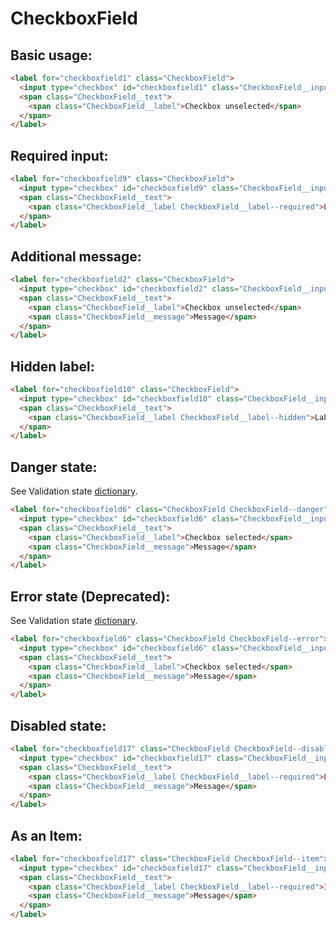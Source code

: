 # CheckboxField

## Basic usage:

```html
<label for="checkboxfield1" class="CheckboxField">
  <input type="checkbox" id="checkboxfield1" class="CheckboxField__input" />
  <span class="CheckboxField__text">
    <span class="CheckboxField__label">Checkbox unselected</span>
  </span>
</label>
```

## Required input:

```html
<label for="checkboxfield9" class="CheckboxField">
  <input type="checkbox" id="checkboxfield9" class="CheckboxField__input" required />
  <span class="CheckboxField__text">
    <span class="CheckboxField__label CheckboxField__label--required">Label of required input</span>
  </span>
</label>
```

## Additional message:

```html
<label for="checkboxfield2" class="CheckboxField">
  <input type="checkbox" id="checkboxfield2" class="CheckboxField__input" />
  <span class="CheckboxField__text">
    <span class="CheckboxField__label">Checkbox unselected</span>
    <span class="CheckboxField__message">Message</span>
  </span>
</label>
```

## Hidden label:

```html
<label for="checkboxfield10" class="CheckboxField">
  <input type="checkbox" id="checkboxfield10" class="CheckboxField__input" value="Filled" />
  <span class="CheckboxField__text">
    <span class="CheckboxField__label CheckboxField__label--hidden">Label Hidden</span>
  </span>
</label>
```

## Danger state:

See Validation state [dictionary][docs].

```html
<label for="checkboxfield6" class="CheckboxField CheckboxField--danger">
  <input type="checkbox" id="checkboxfield6" class="CheckboxField__input" checked />
  <span class="CheckboxField__text">
    <span class="CheckboxField__label">Checkbox selected</span>
    <span class="CheckboxField__message">Message</span>
  </span>
</label>
```

## Error state (Deprecated):

See Validation state [dictionary][docs].

```html
<label for="checkboxfield6" class="CheckboxField CheckboxField--error">
  <input type="checkbox" id="checkboxfield6" class="CheckboxField__input" checked />
  <span class="CheckboxField__text">
    <span class="CheckboxField__label">Checkbox selected</span>
    <span class="CheckboxField__message">Message</span>
  </span>
</label>
```

## Disabled state:

```html
<label for="checkboxfield17" class="CheckboxField CheckboxField--disabled">
  <input type="checkbox" id="checkboxfield17" class="CheckboxField__input" disabled />
  <span class="CheckboxField__text">
    <span class="CheckboxField__label CheckboxField__label--required">Label of input with indeterminate</span>
    <span class="CheckboxField__message">Message</span>
  </span>
</label>
```

## As an Item:

```html
<label for="checkboxfield17" class="CheckboxField CheckboxField--item">
  <input type="checkbox" id="checkboxfield17" class="CheckboxField__input" />
  <span class="CheckboxField__text">
    <span class="CheckboxField__label CheckboxField__label--required">Item</span>
    <span class="CheckboxField__message">Message</span>
  </span>
</label>
```

[docs]: https://github.com/lmc-eu/spirit-design-system/blob/main/docs/DICTIONARIES.md
